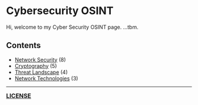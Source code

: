 # Cybersecurity OSINT
Hi, welcome to my Cyber Security OSINT page. ...tbm.

## Contents
- [Network Security](https://notes.ryancranie.com/Contents/Network%20Security%20Contents) (8)
- [Cryptography](https://notes.ryancranie.com/Contents/Cryptography%20Contents) (5)
- [Threat Landscape](https://notes.ryancranie.com/Contents/Threat%20Landscape%20Contents) (4)
- [Network Technologies](https://notes.ryancranie.com/Contents/Network%20Technologies%20Contents) (3)

---
<font size=3><b>[LICENSE](https://github.com/ryancranie/cybersecurity-osint/blob/main/LICENSE)</b></font>